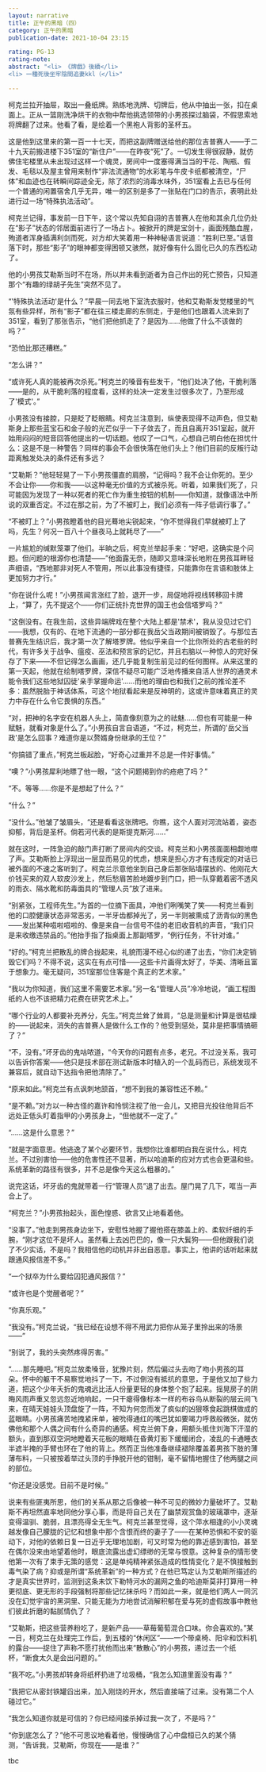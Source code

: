 ```yaml
---
layout: narrative
title: 正午的黑暗（四）
category: 正午的黑暗
publication-date: 2021-10-04 23:15

rating: PG-13
rating-note:
abstract: "<li> 《牌戲》後續</li>
<li> 一種死後坐牢陰間追妻kkl（</li>"

---
```


柯克兰拉开抽屉，取出一叠纸牌。熟练地洗牌、切牌后，他从中抽出一张，扣在桌面上。正从一篮刚洗净烘干的衣物中帮他挑选领带的小男孩探过脑袋，不假思索地将牌翻了过来。他看了看，是绘着一个黑袍人背影的圣杯五。

这是他到这里来的第一百一十七天，而把这副牌赠送给他的那位吉普赛人——于二十九天前搬进楼下351室的“新住户”——在昨夜“死”了。一切发生得很寂静，就仿佛住宅楼里从未出现过这样一个魂灵，房间中一度塞得满当当的干花、陶瓶、假发、毛毯以及屋主曾用来制作“非法流通物”的水彩笔与牛皮卡纸都被清空，“尸体”和血迹也在转瞬间踪迹全无，除了浓烈的消毒水味外，351室看上去已与任何一个普通的闲置宿舍几乎无异，唯一的区别是多了一张贴在门口的告示，表明此处进行过一场“特殊执法活动”。

柯克兰记得，事发前一日下午，这个常以先知自诩的吉普赛人在他和其余几位仍处在“影子”状态的邻居面前进行了一场占卜。被掀开的牌是宝剑十，画面残酷血腥，殉道者浑身插满利剑而死，对方却大笑着用一种神秘语言说道：“胜利已至。”话音落下时，那些“影子”的眼神都变得困顿又骇然，就好像有什么固化已久的东西松动了。

他的小男孩艾勒斯当时不在场，所以并未看到逝者为自己作出的死亡预告，只知道那个“有趣的绿胡子先生”突然不见了。

“'特殊执法活动'是什么？”早晨一同去地下室洗衣服时，他和艾勒斯发觉楼里的气氛有些异样，所有“影子”都在往三楼走廊的东侧走，于是他们也跟着人流来到了351室，看到了那张告示，“他们把他抓走了？是因为……他做了什么不该做的吗？”

“恐怕比那还糟糕。”

“怎么讲？”

“或许死人真的能被再次杀死。”柯克兰的嗓音有些发干，“他们处决了他，干脆利落——是的，从干脆利落的程度看，这样的处决一定发生过很多次了，乃至形成了'模式'。”

小男孩没有接腔，只是眨了眨眼睛。柯克兰注意到，纵使表现得不动声色，但艾勒斯身上那些蓝宝石和金子般的光芒似乎一下子敛去了，而且自离开351室起，就开始用闷闷的短音回答他提出的一切话题。他叹了一口气，心想自己明白他在担忧什么：这是不是一种警告？同样的事会不会很快落在他们头上？他们目前的反叛行动距离触发处决的条件还有多远？

“艾勒斯？”他轻轻晃了一下小男孩僵直的肩膀，“记得吗？我不会让你死的。至少不会让你——你和我——以这种毫无价值的方式被杀死。听着，如果我们死了，只可能因为发现了一种以死者的死亡作为重生按钮的机制——你知道，就像语法中所说的双重否定。不过在那之前，为了不被盯上，我们必须有一阵子低调行事了。”

“不被盯上？”小男孩瞪着他的目光蓦地尖锐起来，“你不觉得我们早就被盯上了吗，先生？何况一百八十个昼夜马上就耗尽了——”

一片尴尬的缄默笼罩了他们。半晌之后，柯克兰举起手来：“好吧，这确实是个问题。但问题的根源你也清楚——”他面露无奈，随即又意味深长地附在男孩耳畔轻声细语，“西地那非对死人不管用，所以此事没有捷径，只能靠你在言语和肢体上更加努力才行。”

“你在说什么呢！”小男孩闻言涨红了脸，退开一步，局促地将视线转移回卡牌上，“算了，先不提这个——你们正统扑克世界的国王也会信塔罗吗？”

“这倒没有。在我生前，这些异端牌戏在整个大陆上都是'禁术'，我从没见过它们——我想，仅有的、在地下流通的一部分都在我岳父当政期间被销毁了。与那位吉普赛先生结识后，我才第一次了解塔罗牌。他似乎来自一个比你所处的古老些的时代，有许多关于战争、瘟疫、巫法和预言家的记忆，并且右脑以一种惊人的完好保存了下来——不但记得怎么画画，还几乎能复制生前见过的任何图样。从来这里的第一天起，他就在绘制塔罗牌，深信不疑尽可能广泛地传播来自活人世界的通灵术能令我们这些地狱囚徒'亲手掌握命运'……而他的理由也和我们之前的推论差不多：虽然脱胎于神话体系，可这个地狱看起来是反神明的，这或许意味着真正的灵力中存在什么令它畏惧的东西。”

“对，把神的名字安在机器人头上，简直像刻意为之的祛魅……但也有可能是一种赋魅，就看对象是什么了。”小男孩自言自语道，“不过，柯克兰，所谓的'岳父当政'是怎么回事？难道你是以赘婿身份继承的王位？”

“你搞错了重点，”柯克兰板起脸，“好奇心过重并不总是一件好事情。”

“噢？”小男孩犀利地瞟了他一眼，“这个问题揭到你的疮疤了吗？”

“不。等等……你是不是想起了什么？”

“什么？”

“没什么。”他皱了皱眉头，“还是看看这张牌吧。你瞧，这个人面对河流站着，姿态抑郁，背后是圣杯。倘若河代表的是斯提克斯河……”

就在这时，一阵急迫的敲门声打断了房间内的交谈。柯克兰和小男孩面面相觑地噤了声。艾勒斯脸上浮现出一层显而易见的忧虑，想来是担心方才有违规定的对话已被外面的不速之客听到了。柯克兰示意他坐到自己身后那张贴墙摆放的、他刚花大价钱买来的双人软皮沙发上，然后愁眉苦脸地踱步到门口，把一队穿戴着密不透风的雨衣、隔水靴和防毒面具的“管理人员”放了进来。

“别紧张，工程师先生。”为首的一位摘下面具，冲他们咧嘴笑了笑——柯克兰看到他的口腔健康状态非常恶劣，一半牙齿都掉光了，另一半则被熏成了沥青似的黑色——发出某种嗞啦嗞啦的、像是来自一台信号不佳的老旧收音机的声音，“我们只是来收缴违禁品的。”他抬手指了指桌面上那副塔罗，“例行任务，不针对谁。”

“好的。”柯克兰把散乱的牌合拢起来，礼貌而漫不经心似的递了出去，“你们决定销毁它们吗？不得不说，这实在有点可惜——这些卡片画得太好了，华美、清晰且富于想象力。毫无疑问，351室那位住客是个真正的艺术家。”

“我以为你知道，我们这里不需要艺术家。”另一名“管理人员”冷冷地说，“画工程图纸的人也不该把精力花费在研究艺术上。”

“哪个行业的人都要补充养分，先生。”柯克兰耸了耸肩，“总是测量和计算是很枯燥的——说起来，消失的吉普赛人是做什么工作的？他受到惩处，莫非是把事情搞砸了？”

“不，没有。”坏牙齿的鬼咕哝道，“今天你的问题有点多，老兄。不过没关系，我可以告诉你答案——他只是技术部在测试新版本时植入的一个乱码而已，系统发现不兼容后，就自动下达指令把他清除了。”

“原来如此。”柯克兰有点讽刺地颔首，“想不到我的兼容性还不赖。”

“是不赖。”对方以一种古怪的嘉许和怜悯注视了他一会儿，又把目光投往他背后不远处正低头盯着指甲的小男孩身上，“但他就不一定了。”

“……这是什么意思？”

“就是字面意思。他逃逸了某个必要环节，我想你比谁都明白我在说什么，柯克兰。不过别害怕——他的危害性还不显著，所以哈迪斯的应对方式也会更温和些。系统革新的路径有很多，并不总是像今天这么粗暴的。”

说完这话，坏牙齿的鬼就带着一行“管理人员”退了出去。屋门晃了几下，哐当一声合上了。

“柯克兰？”小男孩抬起头，面色惶惑、欲言又止地看着他。

“没事了。”他走到男孩身边坐下，安慰性地握了握他搭在膝盖上的、柔软纤细的手腕，“刚才这位不是坏人。虽然看上去凶巴巴的，像一只大鬂狗——但他跟我们说了不少实话，不是吗？我相信他的动机并非出自恶意。事实上，他讲的话听起来就跟通风报信差不多。”

“一个狱卒为什么要给囚犯通风报信？”

“或许也是个觉醒者呢？”

“你真乐观。”

“我没有。”柯克兰说，“我已经在设想不得不用武力把你从笼子里拎出来的场景——”

“别说了，我的头突然疼得厉害。”

“……那先睡吧。”柯克兰放柔嗓音，犹豫片刻，然后偏过头去吻了吻小男孩的耳朵。怀中的躯干不易察觉地抖了一下，不过倒没有抵抗的意思，于是他又加了些力道，把这个少年夭折的鬼魂远比活人份量更轻的身体整个抱了起来。摇晃房子的阴晦风雨声重又忽远忽近地响起，一只干瘪得像标本一样的布谷鸟从断裂的层云间飞来，在晴天娃娃头顶盘旋了一阵，不知为何忽而发了疯似的凶狠啄食起跳棋做成的蓝眼睛。小男孩痛苦地拽紧床单，被吮得通红的嘴巴犹如要竭力呼救般微张，就仿佛他和那个人偶之间有什么奇异的通感。柯克兰俯下身，用额头抵住刘海下汗湿的额头，直到那双空洞地瞪着天花板的眼睛在昏黄灯影下缓缓闭合，凌乱的卡通睡衣半遮半掩的手臂也环在了他的背上。然而正当他准备继续褪除覆盖着男孩下肢的薄薄布料，一只被按着举过头顶的手挣脱开他的钳制，毫不留情地握住了他两腿之间的部位。

“你还是没感觉。目前不是时候。”

说来有些匪夷所思，他们的关系从那之后像被一种不可见的微妙力量破坏了。艾勒斯不再坦然直率地同他分享心事，而是将自己关在了幽禁观赏鱼的玻璃罩中，逐渐变得温驯、脆弱，且漂亮得全无生气。柯克兰甚至觉得，这个萍水相逢的小小灵魂越发像自己朦胧的记忆和想象中那个含恨而终的妻子了——在某种恐惧和不安的驱动下，对他的依赖日复一日近乎无理地加剧，可又时常为他的靠近感到害怕，甚至在偶尔没来由地望着他时，眼底流露出虚幻缥缈的无常与恨意。这种复杂的情形使他第一次有了束手无策的感觉：这是单纯精神紧张造成的性情变化？是不慎接触到毒气染了病？抑或是所谓“系统革新”的一种方式？在他已笃定认为艾勒斯所描述的才是真实世界时，监测到这条未饮下勒特河水的漏网之鱼的哈迪斯莫非打算用一种更彻底、更无形的手段强制将那些记忆抹杀吗？而如此一来，就是他们两人一同沉没在幻觉宇宙的黑洞里、只能无能为力地尝试消解积郁在爱与死的虚假故事中教他们彼此折磨的黏腻情仇了？

“艾勒斯，把这些营养粉吃了，是新产品——草莓葡萄混合口味。你会喜欢的。”某一日，柯克兰在处理完工作后，到五楼的“休闲区”——一个带桌椅、阳伞和饮料机的露台——捉住了声称不愿打扰他而出来“散散心”的小男孩，递过去一个纸杯，“断食太久是会出问题的。”

“我不吃。”小男孩却转身将纸杯扔进了垃圾桶，“我怎么知道里面没有毒？”

“我把它从密封铁罐舀出来，加入刚烧的开水，然后直接端了过来。没有第二个人碰过它。”

“我怎么知道你就是可信的？你已经间接杀掉过我一次了，不是吗？”

“你到底怎么了？”他不可思议地看着他，慢慢确信了心中盘桓已久的某个猜测，“告诉我，艾勒斯，你现在——是谁？”

tbc
